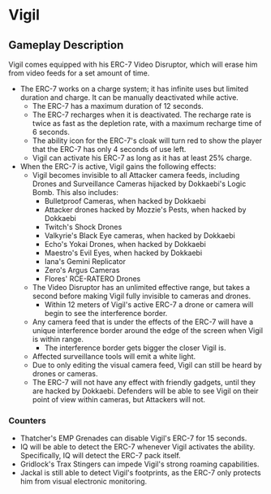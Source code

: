 # Vigil

## Gameplay Description

Vigil comes equipped with his ERC-7 Video Disruptor, which will erase him from video feeds for a set amount of time.

- The ERC-7 works on a charge system; it has infinite uses but limited duration and charge. It can be manually deactivated while active.
  - The ERC-7 has a maximum duration of 12 seconds.
  - The ERC-7 recharges when it is deactivated. The recharge rate is twice as fast as the depletion rate, with a maximum recharge time of 6 seconds.
  - The ability icon for the ERC-7's cloak will turn red to show the player that the ERC-7 has only 4 seconds of use left.
  - Vigil can activate his ERC-7 as long as it has at least 25% charge.
- When the ERC-7 is active, Vigil gains the following effects:
  - Vigil becomes invisible to all Attacker camera feeds, including Drones and Surveillance Cameras hijacked by Dokkaebi's Logic Bomb. This also includes:
    - Bulletproof Cameras, when hacked by Dokkaebi
    - Attacker drones hacked by Mozzie's Pests, when hacked by Dokkaebi
    - Twitch's Shock Drones
    - Valkyrie's Black Eye cameras, when hacked by Dokkaebi
    - Echo's Yokai Drones, when hacked by Dokkaebi
    - Maestro's Evil Eyes, when hacked by Dokkaebi
    - Iana's Gemini Replicator
    - Zero's Argus Cameras
    - Flores' RCE-RATERO Drones
  - The Video Disruptor has an unlimited effective range, but takes a second before making Vigil fully invisible to cameras and drones.
    - Within 12 meters of Vigil's active ERC-7 a drone or camera will begin to see the interference border.
  - Any camera feed that is under the effects of the ERC-7 will have a unique interference border around the edge of the screen when Vigil is within range.
    - The interference border gets bigger the closer Vigil is.
  - Affected surveillance tools will emit a white light.
  - Due to only editing the visual camera feed, Vigil can still be heard by drones or cameras.
  - The ERC-7 will not have any effect with friendly gadgets, until they are hacked by Dokkaebi. Defenders will be able to see Vigil on their point of view within cameras, but Attackers will not.

### Counters

- Thatcher's EMP Grenades can disable Vigil's ERC-7 for 15 seconds.
- IQ will be able to detect the ERC-7 whenever Vigil activates the ability. Specifically, IQ will detect the ERC-7 pack itself.
- Gridlock's Trax Stingers can impede Vigil's strong roaming capabilities.
- Jackal is still able to detect Vigil's footprints, as the ERC-7 only protects him from visual electronic monitoring.
